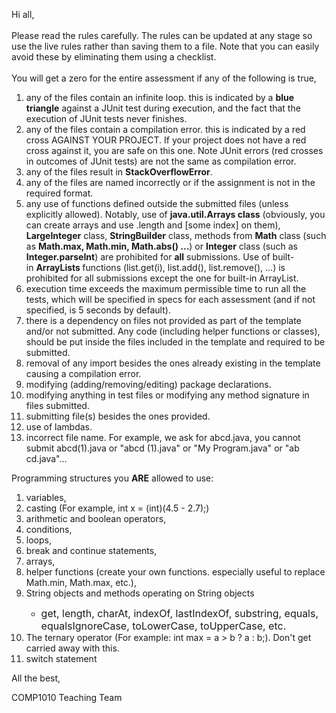 <p dir="ltr" style="text-align: left;">Hi all,<br><br>Please read the rules carefully. The rules can be updated at any stage so use the live rules rather than saving them to a file. Note that you can easily avoid these by eliminating them using a checklist.<br><br>You will get a zero for the entire assessment if any of the following is true,<br></p><ol><li>any of the files contain an infinite loop. this is indicated by a <strong>blue triangle</strong> against a JUnit test during execution, and the fact that the execution of JUnit tests never finishes.</li><li>any of the files contain a compilation error. this is indicated by a red cross AGAINST YOUR PROJECT. If your project does not have a red cross against it, you are safe on this one. Note JUnit errors (red crosses in outcomes of JUnit tests) are not the same as compilation error.</li><li>any of the files result in <strong>StackOverflowError</strong>.</li><li>any of the files are named incorrectly or if the assignment is not in the required format.</li><li>any use of functions defined outside the submitted files (unless explicitly allowed). Notably, use of <strong>java.util.</strong><strong>Arrays class</strong>&nbsp;(obviously, you can create arrays and use .length and [some index] on them), <strong>LargeInteger</strong> class,&nbsp;<strong>StringBuilder</strong> class, methods from <strong>Math</strong> class (such as <strong>Math.max, Math.min, Math.abs() ..</strong><strong>.</strong>) or <strong>Integer</strong> class (such as <strong>Integer.parseInt</strong>) are prohibited for <strong>all</strong> submissions. Use of built-in&nbsp;<strong>ArrayLists&nbsp;</strong>functions (list.get(i), list.add(), list.remove(), ...) is prohibited for all submissions except the one for built-in ArrayList.</li><li>execution time exceeds the maximum permissible time to run all the tests, which will be specified in specs for each assessment (and if not specified, is 5 seconds by default).<br></li><li>there is a dependency on files not provided as part of the template and/or not submitted. Any code (including helper functions or classes), should be put inside the files included in the template and required to be submitted.</li><li>removal of any import besides the ones already existing in the template causing a compilation error.</li><li>modifying (adding/removing/editing) package declarations.</li><li>modifying anything in test files or modifying any method signature in files submitted.</li><li>submitting file(s) besides the ones provided.</li><li>use of lambdas.</li><li>incorrect file name. For example, we ask for abcd.java, you cannot submit abcd(1).java or "abcd (1).java" or "My Program.java" or "ab cd.java"...</li></ol><p>Programming structures you <strong>ARE</strong> allowed to use:</p><p></p><ol><li>variables,</li><li>casting (For example, int x = (int)(4.5 - 2.7);)</li><li>arithmetic and boolean operators,</li><li>conditions,</li><li>loops,</li><li>break and continue statements,</li><li>arrays,</li><li>helper functions (create your own functions. especially useful to replace Math.min, Math.max, etc.),</li><li>String objects and methods operating on String objects</li><ul><li><span style="font-size: 1rem; font-family: -apple-system, BlinkMacSystemFont, &quot;Segoe UI&quot;, Roboto, &quot;Helvetica Neue&quot;, Arial, &quot;Noto Sans&quot;, sans-serif, &quot;Apple Color Emoji&quot;, &quot;Segoe UI Emoji&quot;, &quot;Segoe UI Symbol&quot;, &quot;Noto Color Emoji&quot;;">get, length, charAt, indexOf, lastIndexOf, substring, equals, equalsIgnoreCase, toLowerCase, toUpperCase, etc.</span></li></ul><li>The ternary operator (For example: int max = a &gt; b ? a : b;). Don't get carried away with this.</li><li>switch statement</li></ol><p></p><p>All the best,</p><p>COMP1010 Teaching Team</p><br><br><p></p>
